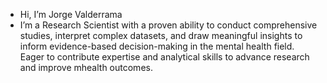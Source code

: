 - Hi, I’m Jorge Valderrama
- I’m a Research Scientist with a proven ability to conduct comprehensive studies, interpret complex datasets, and draw meaningful insights to inform evidence-based decision-making in the mental health field. Eager to contribute expertise and analytical skills to advance research and improve mhealth outcomes.
  

<!---
jayv519/jayv519 is a ✨ special ✨ repository because its `README.md` (this file) appears on your GitHub profile.
You can click the Preview link to take a look at your changes.
--->
